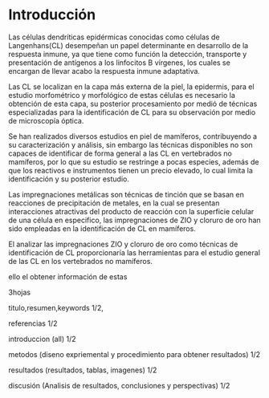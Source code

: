 # Introducción 

Las células dendríticas epidérmicas conocidas como células de Langenhans(CL) desempeñan un papel determinante en desarrollo de la respuesta inmune, ya que tiene como función la detección, transporte y presentación de antígenos a los linfocitos B vírgenes, los cuales se encargan de llevar acabo la respuesta inmune adaptativa.

Las CL se localizan en la capa más externa de la piel, la epidermis, para el estudio morfométrico y morfológico de estas células es necesario la obtención de esta capa, su posterior procesamiento por medió de técnicas especializadas para la identificación de CL para su observación por medio de microscopía óptica.

Se han realizados diversos estudios en piel de mamíferos, contribuyendo a su caracterización y análisis, sin embargo las técnicas disponibles no son capaces de identificar de forma general a las CL en vertebrados no mamíferos, por lo que su estudio se restringe a pocas especies, además de que los reactivos e instrumentos tienen un precio elevado, lo cual limita la identificación y su posterior estudio.

Las impregnaciones metálicas son técnicas de tinción que se basan en reacciones de precipitación de metales, en la cual se presentan interacciones atractivas del producto de reacción con la superficie celular de una célula en especifico, las impregnaciones de ZIO y cloruro de oro han sido empleadas en la identificación de CL en mamíferos.

El analizar las impregnaciones ZIO y cloruro de oro como técnicas de identificación de CL proporcionaría las herramientas para el estudio general de las CL en los vertebrados no mamíferos.



 ello el obtener información de estas 




















3hojas

titulo,resumen,keywords 1/2,

referencias 1/2

introduccion (all) 1/2

metodos (diseno expriemental y procedimiento para obtener resultados) 1/2

resultados (resultados, tablas, imagenes) 1/2

discusión (Analisis de resultados, conclusiones y perspectivas) 1/2

